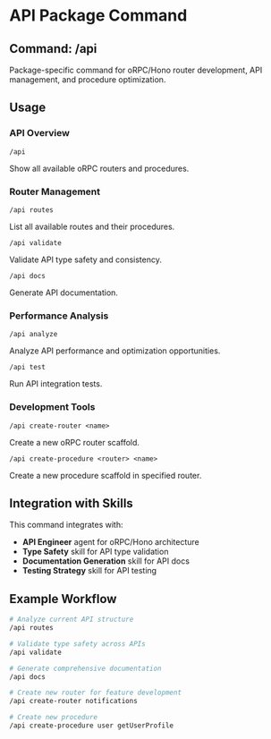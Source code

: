 # API Package Command

## Command: /api

Package-specific command for oRPC/Hono router development, API management, and procedure optimization.

## Usage

### API Overview
```
/api
```
Show all available oRPC routers and procedures.

### Router Management
```
/api routes
```
List all available routes and their procedures.

```
/api validate
```
Validate API type safety and consistency.

```
/api docs
```
Generate API documentation.

### Performance Analysis
```
/api analyze
```
Analyze API performance and optimization opportunities.

```
/api test
```
Run API integration tests.

### Development Tools
```
/api create-router <name>
```
Create a new oRPC router scaffold.

```
/api create-procedure <router> <name>
```
Create a new procedure scaffold in specified router.

## Integration with Skills

This command integrates with:
- **API Engineer** agent for oRPC/Hono architecture
- **Type Safety** skill for API type validation
- **Documentation Generation** skill for API docs
- **Testing Strategy** skill for API testing

## Example Workflow

```bash
# Analyze current API structure
/api routes

# Validate type safety across APIs
/api validate

# Generate comprehensive documentation
/api docs

# Create new router for feature development
/api create-router notifications

# Create new procedure
/api create-procedure user getUserProfile
```